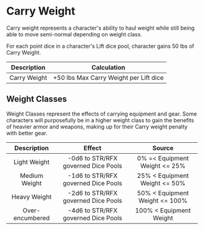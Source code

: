 # Carry Weight

Carry weight represents a character's ability to haul weight while still being able to move semi-normal depending on weight class.

For each point dice in a character's Lift dice pool, character gains 50 lbs of Carry Weight.

| Description |              Calculation              |
| :----------: | :------------------------------------: |
| Carry Weight | +50 lbs Max Carry Weight per Lift dice |

## Weight Classes

Weight Classes represent the effects of carrying equipment and gear. Some characters will purposefully be in a higher weight class to gain the benefits of heavier armor and weapons, making up for their Carry weight penalty with better gear.

|   Description   |               Effect               |             Source             |
| :-------------: | :---------------------------------: | :----------------------------: |
|  Light Weight  | -0d6 to STR/RFX governed Dice Pools | 0% =< Equipment Weight <= 25% |
|  Medium Weight  | -1d6 to STR/RFX governed Dice Pools | 25% < Equipment Weight <= 50% |
|  Heavy Weight  | -2d6 to STR/RFX governed Dice Pools | 50% < Equipment Weight <= 100% |
| Over-encumbered | -4d6 to STR/RFX governed Dice Pools |    100% < Equipment Weight    |
